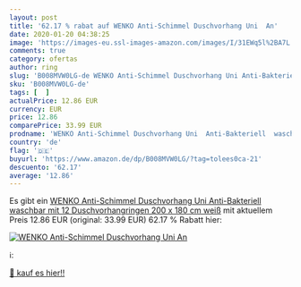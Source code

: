 ```yaml
---
layout: post
title: '62.17 % rabat auf WENKO Anti-Schimmel Duschvorhang Uni  An'
date: 2020-01-20 04:38:25
image: 'https://images-eu.ssl-images-amazon.com/images/I/31EWq5l%2BA7L._SL200_.jpg'
comments: true
category: ofertas
author: ring
slug: 'B008MVW0LG-de WENKO Anti-Schimmel Duschvorhang Uni Anti-Bakteriell...'
sku: 'B008MVW0LG-de'
tags: [  ]
actualPrice: 12.86 EUR
currency: EUR
price: 12.86
comparePrice: 33.99 EUR
prodname: 'WENKO Anti-Schimmel Duschvorhang Uni  Anti-Bakteriell  waschbar  mit 12 Duschvorhangringen  200 x 180 cm  weiß'
country: 'de'
flag: '🇩🇪'
buyurl: 'https://www.amazon.de/dp/B008MVW0LG/?tag=tolees0ca-21'
descuento: '62.17'
average: '12.86'
---
```


Es gibt ein [WENKO Anti-Schimmel Duschvorhang Uni  Anti-Bakteriell  waschbar  mit 12 Duschvorhangringen  200 x 180 cm  weiß](https://www.amazon.de/dp/B008MVW0LG/?tag=tolees0ca-21) mit aktuellem Preis 12.86 EUR (original: 33.99 EUR) 62.17 % Rabatt hier:

[![WENKO Anti-Schimmel Duschvorhang Uni  An](https://images-eu.ssl-images-amazon.com/images/I/31EWq5l%2BA7L._SL200_.jpg)](https://www.amazon.de/dp/B008MVW0LG/?tag=tolees0ca-21)

ℹ️:


[🛒 kauf es hier!!](https://www.amazon.de/dp/B008MVW0LG/?tag=tolees0ca-21)
